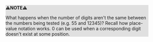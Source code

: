 <div style="margin:2em; background-color: #e0e0e0;">

<strong>⚠️NOTE️️️⚠️</strong>

What happens when the number of digits aren't the same between the numbers being tested (e.g. 55 and 12345)? Recall how place-value notation works. 0 can be used when a corresponding digit doesn't exist at some position.
</div>

